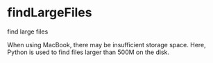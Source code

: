 # findLargeFiles
find large files 

When using MacBook, there may be insufficient storage space. Here, Python is used to find files larger than 500M on the disk.
